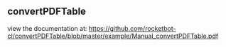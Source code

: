 ## convertPDFTable

 view the documentation at: https://github.com/rocketbot-cl/convertPDFTable/blob/master/example/Manual_convertPDFTable.pdf